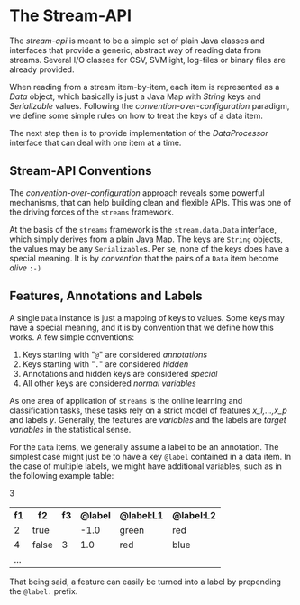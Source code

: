 The Stream-API
==============

The *stream-api* is meant to be a simple set of plain Java classes and
interfaces that provide a generic, abstract way of reading data from streams.
Several I/O classes for CSV, SVMlight, log-files or binary files are already
provided.

When reading from a stream item-by-item, each item is represented as a *Data*
object, which basically is just a Java Map with *String* keys and *Serializable* 
values. Following the *convention-over-configuration* paradigm, we define some
simple rules on how to treat the keys of a data item.

The next step then is to provide implementation of the *DataProcessor* interface
that can deal with one item at a time.


Stream-API Conventions
----------------------

The *convention-over-configuration* approach reveals some powerful mechanisms, that can
help building clean and flexible APIs. This was one of the driving forces of the `streams`
framework.

At the basis of the `streams` framework is the `stream.data.Data` interface, which simply
derives from a plain Java Map. The keys are `String` objects, the values may be any 
`Serializable`s. Per se, none of the keys does have a special meaning. It is by *convention*
that the pairs of a `Data` item become *alive* `:-)`


Features, Annotations and Labels
--------------------------------

A single `Data` instance is just a mapping of keys to values. Some keys may have a special
meaning, and it is by convention that we define how this works. A few simple conventions:

  1. Keys starting with "`@`" are considered *annotations*
  2. Keys starting with "`.`" are considered *hidden*
  3. Annotations and hidden keys are considered *special*
  4. All other keys are considered *normal variables*

As one area of application of `streams` is the online learning and classification tasks, these
tasks rely on a strict model of features *x_1,...,x_p* and labels *y*. Generally, the
features are *variables* and the labels are *target variables* in the statistical sense.

For the `Data` items, we generally assume a label to be an annotation. The simplest case might
just be to have a key `@label` contained in a data item. In the case of multiple labels, we
might have additional variables, such as in the following example table:

<table>
 <tr><th>f1</th><th>f2</th><th>f3</th><th>@label</th><th>@label:L1</th><th>@label:L2</th><tr>
 <tr><td>2 </td><td>true<td></td> 3</td><td> -1.0 </td><td> green </td><td>  red </td></tr>
 <tr><td>4 </td><td>false </td><td> 3 </td><td> 1.0 </td><td> red </td><td> blue </td></tr>
 <tr><td>...</td><td> </td><td> </td><td> </td><td> </td><td> </td></tr>
</table>

That being said, a feature can easily be turned into a label by prepending the `@label:` prefix.